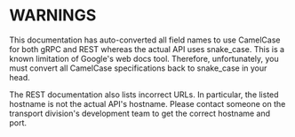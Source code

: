 # WARNINGS

This documentation has auto-converted all field names to use CamelCase for both gRPC and REST whereas the actual API uses snake_case. 
This is a known limitation of Google's web docs tool.  Therefore, unfortunately, you must convert all CamelCase specifications back to 
snake_case in your head.

The REST documentation also lists incorrect URLs.  In particular, the listed hostname is not the actual API's hostname.  Please contact 
someone on the transport division's development team to get the correct hostname and port.
